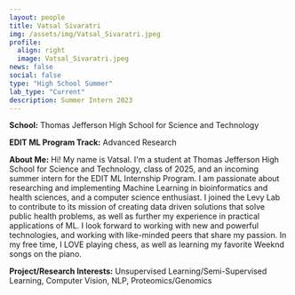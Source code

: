 ```yaml
---
layout: people
title: Vatsal Sivaratri
img: /assets/img/Vatsal_Sivaratri.jpeg
profile:
  align: right
  image: Vatsal_Sivaratri.jpeg
news: false
social: false
type: "High School Summer"
lab_type: "Current"
description: Summer Intern 2023
---
```


**School:** Thomas Jefferson High School for Science and Technology

**EDIT ML Program Track:**
Advanced Research

**About Me:**
Hi! My name is Vatsal. I'm a student at Thomas Jefferson High School for Science and Technology, class of 2025, and an incoming summer intern for the EDIT ML Internship Program. I am passionate about researching and implementing Machine Learning in bioinformatics and health sciences, and a computer science enthusiast. I joined the Levy Lab to contribute to its mission of creating data driven solutions that solve public health problems, as well as further my experience in practical applications of ML. I look forward to working with new and powerful technologies, and working with like-minded peers that share my passion. In my free time, I LOVE playing chess, as well as learning my favorite Weeknd songs on the piano.

**Project/Research Interests:**
Unsupervised Learning/Semi-Supervised Learning, Computer Vision, NLP, Proteomics/Genomics
    